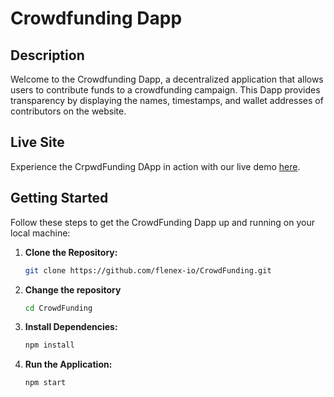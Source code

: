 # Crowdfunding Dapp

## Description

Welcome to the Crowdfunding Dapp, a decentralized application that allows users to contribute funds to a crowdfunding campaign. This Dapp provides transparency by displaying the names, timestamps, and wallet addresses of contributors on the website.

## Live Site

Experience the CrpwdFunding DApp in action with our live demo [here](https://flenex-io.github.io/CrowdFunding/).

## Getting Started

Follow these steps to get the CrowdFunding Dapp up and running on your local machine:

1. **Clone the Repository:**
    ```bash
    git clone https://github.com/flenex-io/CrowdFunding.git
    ```

2. **Change the repository**
   ```bash
   cd CrowdFunding
   ```

3. **Install Dependencies:**
    ```bash
    npm install
    ```

4. **Run the Application:**
    ```bash
    npm start
    ```
